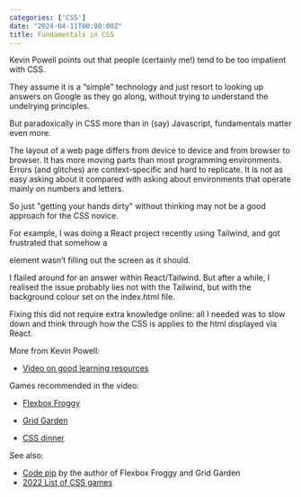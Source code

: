 ```yaml
---
categories: ['CSS']
date: "2024-04-11T00:00:00Z"
title: Fundamentals in CSS
---
```


Kevin Powell points out that people (certainly me!) tend to be too impatient with CSS.  

They assume it is a “simple” technology and just resort to looking up answers on Google as they go along, without trying to understand the undelrying principles.

But paradoxically in CSS more than in (say) Javascript, fundamentals matter even more.  

The layout of a web page differs from device to device and from browser to browser.  It has more moving parts than most programming environments.  Errors (and glitches) are context-specific and hard to replicate.  It is not as easy asking about it compared with asking about environments that operate mainly on numbers and letters.

So just "getting your hands dirty" without thinking may not be a good approach for the CSS novice.

For example,  I was doing a React project recently using Tailwind, and got frustrated that somehow a <div> element wasn’t filling out the screen as it should.  

I flailed around for an answer within React/Tailwind.  But after a while, I realised the issue probably lies not with the Tailwind, but with the background colour set on the index.html file.  

Fixing this did not require  extra knowledge online: all I needed was to slow down and think through how the CSS is applies to the html displayed via React.

More from Kevin Powell:
- [Video on good learning resources](https://www.youtube.com/watch?v=2GeMknXoGaA&t=605s)

Games recommended in the video:
- [Flexbox Froggy](https://flexboxfroggy.com/)
- [Grid Garden](https://cssgridgarden.com/)

- [CSS dinner](https://flukeout.github.io/)

See also:
- [Code pip](https://codepip.com/) by the author of Flexbox Froggy and Grid Garden
- [2022 List of CSS games](https://dev.to/dailydevtips1/10-amazing-games-to-learn-css-382i)